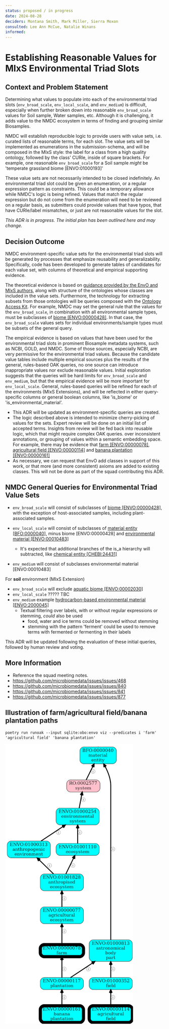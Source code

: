 ```yaml
---
status: proposed / in progress
date: 2024-08-28
deciders: Montana Smith, Mark Miller, Sierra Moxon
consulted: Lee Ann McCue, Natalie Winans
informed: 
---
```


# Establishing Reasonable Values for MIxS Environmental Triad Slots

## Context and Problem Statement

Determining what values to populate into each of the environmental triad slots (`env_broad_scale`, `env_local_scale`,
and `env_medium`) is difficult, especially when further broken down into reasonable `env_broad_scale` values for Soil
sample, Water samples, etc. Although it is challenging, it adds value to the NMDC ecosystem in terms of finding and
grouping similar Biosamples.

NMDC will establish reproducible logic to provide users with value sets, i.e. curated lists of reasonable terms, for
each slot. The value sets will be implemented as enumerations in the submission-schema, and will be composed in the MIxS
style: the label for a class from a high quality ontology, followed by the class' CURIe, inside of square brackets. For
example, one reasonable `env_broad_scale` for a Soil sample _might_ be 'temperate grassland biome [ENVO:01000193]'

These value sets are not necessarily intended to be closed indefinitely. An environmental triad slot could be given an
enumeration, or a regular expression pattern as constraints. This could be a temporary allowance while NMDC's logic is
being refined. Values that match the regular expression but do not come from the enumeration will need to be reviewed on
a regular basis, as submitters could provide values that have typos, that have CURIe/label mismatches, or just are not
reasonable values for the slot.

*This ADR is in progress. The initial plan has been outlined here and may change.*
## Decision Outcome

NMDC environment-specific value sets for the environmental triad slots will be generated by processes that emphasize
reusability and generalizability. Specifically, code has been developed to generate tables of candidates for each value
set, with columns of theoretical and empirical supporting evidence.

The theoretical evidence is based
on [guidance provided by the EnvO and MIxS authors](https://github.com/EnvironmentOntology/envo/wiki/Using-ENVO-with-MIxS),
along with structure of the ontologies whose classes are included in the value sets. Furthermore, the technology for
extracting subsets from those ontologies will be queries composed with
the [Ontology Access Kit](https://github.com/INCATools/ontology-access-kit). For example, NMDC may set the general rule
that the values for the `env_broad_scale`, in combination with all environmental sample types, must be subclasses
of [biome [ENVO:00000428]](https://www.ebi.ac.uk/ols4/ontologies/envo/classes/http%253A%252F%252Fpurl.obolibrary.org%252Fobo%252FENVO_00000428?lang=en).
In that case, the `env_broad_scale` values sets for individual environments/sample types must be subsets of the general
query.

The empirical evidence is based on values that have been used for the environmental triad slots in prominent Biosample
metadata systems, such as NCBI, GOLD, and NMDC. Some of those sources, especially NCBI, are very permissive for the
environmental triad values. Because the candidate value tables include multiple empirical sources plus the results of
the general, rules-based OAK queries, no one source can introduce inappropriate values nor exclude reasonable values.
Initial exploration suggests that the queries will be hard limits for `env_broad_scale` and `env_medium`, but that the
empirical evidence will be more important for `env_local_scale`. General, rules-based queries will be refined for each
of the environments (MIxS Extensions), and will be reflected in either query-specific columns or general boolean
columns, like 'is_biome' or 'is_environmental_material'.

- This ADR will be updated as environment-specific queries are created.
- The logic described above is intended to minimize cherry-picking of values for the sets.
  Expert review will be done on an initial list of accepted terms. Insights from review will be fed back into reusable logic, which that might require complex OAK queries. over
  inconsistent annotations, or grouping of values within a semantic embedding space. For example, there may be evidence
  that [farm [ENVO:00000078]](https://www.ebi.ac.uk/ols4/ontologies/envo/classes/http%253A%252F%252Fpurl.obolibrary.org%252Fobo%252FENVO_00000078),
  [agricultural field [ENVO:00000114]](https://www.ebi.ac.uk/ols4/ontologies/envo/classes/http%253A%252F%252Fpurl.obolibrary.org%252Fobo%252FENVO_00000114)
  and [banana plantation [ENVO:00000161]](https://www.ebi.ac.uk/ols4/ontologies/envo/classes/http%253A%252F%252Fpurl.obolibrary.org%252Fobo%252FENVO_00000161)
- As necessary, we can request that EnvO add classes in support of this work, or that more (and more consistent) axioms
  are added to existing classes. This will not be done as part of the squad contributing this ADR.

## NMDC General Queries for Environmental Triad Value Sets

- `env_broad_scale` will consist of subclasses
  of [biome [ENVO:00000428]](https://www.ebi.ac.uk/ols4/ontologies/envo/classes/http%253A%252F%252Fpurl.obolibrary.org%252Fobo%252FENVO_00000428),
  with the exception of host-associated samples, including plant-associated samples.
- `env_local_scale` will consist of subclasses
  of [material entity [BFO:0000040]](https://www.ebi.ac.uk/ols4/ontologies/envo/classes/http%253A%252F%252Fpurl.obolibrary.org%252Fobo%252FBFO_0000040?lang=en),
  minus biome [ENVO:00000428]
  and [environmental material [ENVO:00010483]](https://www.ebi.ac.uk/ols4/ontologies/envo/classes/http%253A%252F%252Fpurl.obolibrary.org%252Fobo%252FENVO_00010483)
    - It's expected that additional branches of the is_a hierarchy will subtracted,
      like [chemical entity [CHEBI:24431]](https://www.ebi.ac.uk/ols4/ontologies/envo/classes/http%253A%252F%252Fpurl.obolibrary.org%252Fobo%252FCHEBI_24431)
    
 
- `env_medium` will consist of subclasses environmental material [ENVO:00010483]

For **soil** environment (MIxS Extension)

- `env_broad_scale` will
  exclude [aquatic biome [ENVO:00002030]](https://www.ebi.ac.uk/ols4/ontologies/envo/classes/http%253A%252F%252Fpurl.obolibrary.org%252Fobo%252FENVO_00002030)
- `env_local_scale` ????? TBC
- `env_medium`
      example [hydrocarbon-based environmental material [ENVO:2000045]](https://www.ebi.ac.uk/ols4/ontologies/envo/classes/http%253A%252F%252Fpurl.obolibrary.org%252Fobo%252FENVO_2000045?lang=en)
    - Textual filtering over labels, with or without regular expressions or stemming, _could_ also be used
        - food, water and ice terms could be removed without stemming
        - stemming with the pattern 'ferment' could be used to remove terms with fermented or fermenting in their labels

This ADR will be updated following the evaluation of these initial queries, followed by human review and voting.

## More Information

* Reference the squad meeting notes.
* https://github.com/microbiomedata/issues/issues/468
* https://github.com/microbiomedata/issues/issues/840
* https://github.com/microbiomedata/issues/issues/841
* https://github.com/microbiomedata/issues/issues/877

## Illustration of farm/agricultural field/banana plantation paths

```shell
poetry run runoak --input sqlite:obo:envo viz --predicates i 'farm' 'agricultural field' 'banana plantation'
```

![farm_field_banana_crop_75pct.png](images/farm_field_banana_crop_75pct.png)